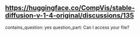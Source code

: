 ## https://huggingface.co/CompVis/stable-diffusion-v-1-4-original/discussions/135

contains_question: yes
question_part: Can I access your file?